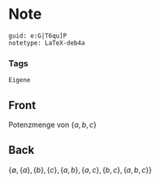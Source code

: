 # Note
```
guid: e:G|T6qu]P
notetype: LaTeX-deb4a
```

### Tags
```
Eigene
```

## Front
Potenzmenge von $\{a, b, c\}$

## Back
$\{\emptyset,\{a\},\{b\},\{c\},\{a, b\},\{a, c\},\{b, c\},\{a, b, c\}\}$
